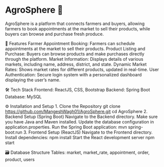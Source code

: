 # AgroSphere 🌾

AgroSphere is a platform that connects farmers and buyers, allowing farmers to book appointments at the market to sell their products, while buyers can browse and purchase fresh produce.

🚀 Features
    Farmer Appointment Booking: Farmers can schedule appointments at the market to sell their products.
    Product Listing and Purchase: Buyers can browse products and make purchases directly through the platform. 
    Market Information: Displays details of various markets, including name, address, district, and state.
    Dynamic Market Rates: Shows market rates for different products, updated in real-time.
  	User Authentication: Secure login system with a personalized dashboard displaying the user’s name.

🛠️ Tech Stack
   Frontend: ReactJS, CSS, Bootstrap
   Backend: Spring Boot
   Database: MySQL


⚙️ Installation and Setup
	1. Clone the Repository
		 git clone https://github.com/MangeshWagh01/AgroSphere.git
     cd AgroSphere
	2. Backend Setup (Spring Boot)
		Navigate to the Backend directory.
		Make sure you have Java and Maven installed.
		Update the database configuration in application.properties.
		Run the Spring Boot application:
		mvn spring-boot:run
	3. Frontend Setup (ReactJS)
		Navigate to the Frontend directory.
		Install dependencies:
			npm install
		Start the React development server
			npm start

🗃️ Database Structure
Tables:
	market,
	market_rate, 
	appointment, 
	order,
	product,
  users

